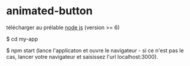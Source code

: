# animated-button

télécharger au prélable <a href="https://nodejs.org/en/download/" target="_blank">node js</a> (version >= 6)

 $ cd my-app  
 
 $ npm start (lance l'applicaton et ouvre le navigateur - si ce n'est pas le cas, lancer votre navigateur et saisissez l'url localhost:3000).
